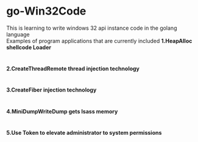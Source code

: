 # go-Win32Code
This is learning to write windows 32 api instance code in the golang language<br>
Examples of program applications that are currently included
**1.HeapAlloc shellcode Loader**
#
**2.CreateThreadRemote thread injection technology**
#
**3.CreateFiber injection technology**
#
**4.MiniDumpWriteDump gets lsass memory**
#
**5.Use Token to elevate administrator to system permissions**
